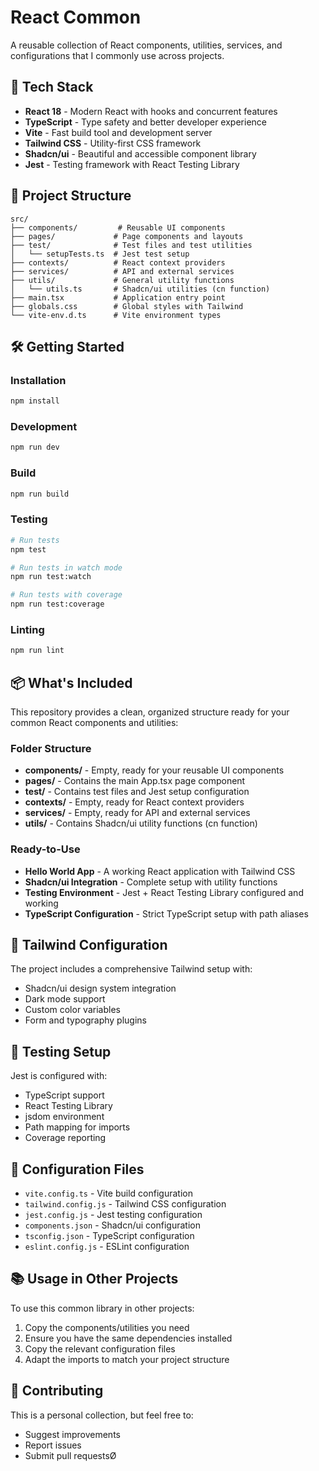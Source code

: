 # React Common

A reusable collection of React components, utilities, services, and configurations that I commonly use across projects.

## 🚀 Tech Stack

- **React 18** - Modern React with hooks and concurrent features
- **TypeScript** - Type safety and better developer experience
- **Vite** - Fast build tool and development server
- **Tailwind CSS** - Utility-first CSS framework
- **Shadcn/ui** - Beautiful and accessible component library
- **Jest** - Testing framework with React Testing Library

## 📁 Project Structure

```
src/
├── components/         # Reusable UI components
├── pages/             # Page components and layouts
├── test/              # Test files and test utilities
│   └── setupTests.ts  # Jest test setup
├── contexts/          # React context providers
├── services/          # API and external services
├── utils/             # General utility functions
│   └── utils.ts       # Shadcn/ui utilities (cn function)
├── main.tsx           # Application entry point
├── globals.css        # Global styles with Tailwind
└── vite-env.d.ts      # Vite environment types
```

## 🛠️ Getting Started

### Installation

```bash
npm install
```

### Development

```bash
npm run dev
```

### Build

```bash
npm run build
```

### Testing

```bash
# Run tests
npm test

# Run tests in watch mode
npm run test:watch

# Run tests with coverage
npm run test:coverage
```

### Linting

```bash
npm run lint
```

## 📦 What's Included

This repository provides a clean, organized structure ready for your common React components and utilities:

### Folder Structure
- **components/** - Empty, ready for your reusable UI components
- **pages/** - Contains the main App.tsx page component
- **test/** - Contains test files and Jest setup configuration
- **contexts/** - Empty, ready for React context providers
- **services/** - Empty, ready for API and external services
- **utils/** - Contains Shadcn/ui utility functions (cn function)

### Ready-to-Use
- **Hello World App** - A working React application with Tailwind CSS
- **Shadcn/ui Integration** - Complete setup with utility functions
- **Testing Environment** - Jest + React Testing Library configured and working
- **TypeScript Configuration** - Strict TypeScript setup with path aliases

## 🎨 Tailwind Configuration

The project includes a comprehensive Tailwind setup with:
- Shadcn/ui design system integration
- Dark mode support
- Custom color variables
- Form and typography plugins

## 🧪 Testing Setup

Jest is configured with:
- TypeScript support
- React Testing Library
- jsdom environment
- Path mapping for imports
- Coverage reporting

## 🔧 Configuration Files

- `vite.config.ts` - Vite build configuration
- `tailwind.config.js` - Tailwind CSS configuration
- `jest.config.js` - Jest testing configuration
- `components.json` - Shadcn/ui configuration
- `tsconfig.json` - TypeScript configuration
- `eslint.config.js` - ESLint configuration

## 📚 Usage in Other Projects

To use this common library in other projects:

1. Copy the components/utilities you need
2. Ensure you have the same dependencies installed
3. Copy the relevant configuration files
4. Adapt the imports to match your project structure

## 🤝 Contributing

This is a personal collection, but feel free to:
- Suggest improvements
- Report issues
- Submit pull requestsØ
